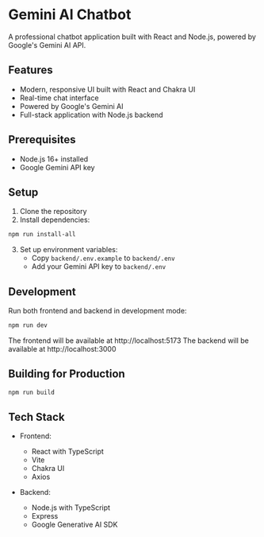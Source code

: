 # Gemini AI Chatbot

A professional chatbot application built with React and Node.js, powered by Google's Gemini AI API.

## Features

- Modern, responsive UI built with React and Chakra UI
- Real-time chat interface
- Powered by Google's Gemini AI
- Full-stack application with Node.js backend

## Prerequisites

- Node.js 16+ installed
- Google Gemini API key

## Setup

1. Clone the repository
2. Install dependencies:
```bash
npm run install-all
```

3. Set up environment variables:
   - Copy `backend/.env.example` to `backend/.env`
   - Add your Gemini API key to `backend/.env`

## Development

Run both frontend and backend in development mode:

```bash
npm run dev
```

The frontend will be available at http://localhost:5173
The backend will be available at http://localhost:3000

## Building for Production

```bash
npm run build
```

## Tech Stack

- Frontend:
  - React with TypeScript
  - Vite
  - Chakra UI
  - Axios

- Backend:
  - Node.js with TypeScript
  - Express
  - Google Generative AI SDK 